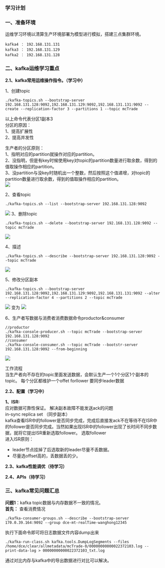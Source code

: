 ### 学习计划
<!--![20201023112106](https://raw.githubusercontent.com/weifangZ/image/master/image/20201023112106.png)-->

### 一、准备环境
运维学习环境以清算生产环境部署为模型进行模拟，搭建三点集群环境。
```
kafka4 ： 192.168.131.131
kafka3 ： 192.168.131.129
kafka2 ： 192.168.131.128
```
### 二、kafka运维学习重点
**2.1、kafka常用运维操作指令。（学习中）**

1、创建topic
```
./kafka-topics.sh --bootstrap-server 192.168.131.128:9092,192.168.131.129:9092,192.168.131.131:9092 --create --replication-factor 3 --partitions 1 --topic mcTrade
```
以上命令代表分区1副本3\
分区的原因：\
1、提高扩展性\
2、提高并发性

生产者的分区原则：\
1、指明对应的partition就操作对应的partition。\
2、没指明，但是有key时候使用key对topic的partition数量进行取余数，得到的值取操作相应的partition。\
3、没partition与没key时随机出一个整数，然后按照这个值递增，对topic的partition数量进行取余数，得到的值取操作相应的partition。\
![](http://note.youdao.com/yws/public/resource/ffefb6fa5bca403ed5711d3e6aed479d/xmlnote/3A82DC842F2A4675BCB4249E58168D00/23460)

2、查看topic
```
./kafka-topics.sh --list --bootstrap-server 192.168.131.128:9092
```
![](http://note.youdao.com/yws/public/resource/ffefb6fa5bca403ed5711d3e6aed479d/xmlnote/E0BE9D583C454B139DA9D063172A9D59/23351)
3、删除topic
```
./kafka-topics.sh --delete --bootstrap-server 192.168.131.128:9092 --topic mcTrade
```
![](http://note.youdao.com/yws/public/resource/ffefb6fa5bca403ed5711d3e6aed479d/xmlnote/55160F3A36DF4FC1A74A875D8CE46152/23361)


4、描述
```
./kafka-topics.sh --describe --bootstrap-server 192.168.131.128:9092 --topic mcTrade
```
![](http://note.youdao.com/yws/public/resource/ffefb6fa5bca403ed5711d3e6aed479d/xmlnote/728A18674D094E0190A9E62E1A26CFE4/23368)

5、修改分区副本
```
./kafka-topics.sh --bootstrap-server 192.168.131.128:9092,192.168.131.129:9092,192.168.131.131:9092 --alter --replication-factor 4 --partitions 2 --topic mcTrade
```
![](http://note.youdao.com/yws/public/resource/ffefb6fa5bca403ed5711d3e6aed479d/xmlnote/C518E57A18184C6E850583D3ECA41B7C/23389)
变为
![](http://note.youdao.com/yws/public/resource/ffefb6fa5bca403ed5711d3e6aed479d/xmlnote/BF6B8AF12CA34CD99AA2E339BF998986/23393)

6、生产者写数据与消费者消费数据命令productor&consumer
```
//productor
./kafka-console-producer.sh --topic mcTrade --bootstrap-server 192.168.131.128:9092
//consumer
./kafka-console-consumer.sh --topic mcTrade --bootstr-server 192.168.131.128:9092 --from-beginning

```
![](http://note.youdao.com/yws/public/resource/ffefb6fa5bca403ed5711d3e6aed479d/xmlnote/6E1598CEA6F149B29C120175C4E0BE6B/23377)







工作流程\
当生产者向不存在的topic里面发送数据，会默认生产一个1个分区1个副本的topic。
每个分区都维护一个offet
forllower  要同步leader数据

**2.2、配置（学习中）**

**1、ISR:**\
应对数据可靠性保证。
解决副本故障不能发送ack的问题\
in-sync replica set  （同步副本）\
kafka查看ISR中的follower是否同步完成，完成后直接发ack不在等待不在ISR中的follower是否同步完成。当然如果出现ISR中的follower出现了长时间不同步数据，就将它提出ISR重新选取follower。
选取follower \
进入ISR原则：
- leader节点挂掉了后选取新的leader尽量不丢数据。
- 尽量选offset高的，丢数据丢的少。


**2.3、kafka性能调优（待学习）**

**2.4、APIs（待学习）**






### 三、kafka常见问题汇总

**问题1**：kafka topic数据与内存数据不一致的情况。\
**首先：** 
查看消费情况
```
./kafka-consumer-groups.sh --describe --bootstrap-server 170.0.39.164:9092 --group dce-mt-realTime-wanghong12345
```
执行下面命令即可将日志数据文件内容dump出来 
```
./kafka-run-class.sh kafka.tools.DumpLogSegments --files /home/dce/clear/allmetadata/mcTrade-0/00000000000022372103.log --print-data-log > 00000000000022372103_txt.log
```
通过对比内存与kafka中的导出数据进行对比可以解决。
